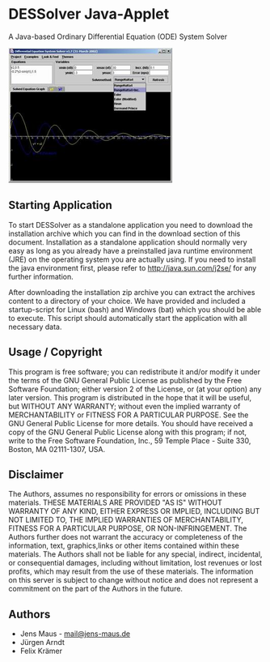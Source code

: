# DESSolver Java-Applet
A Java-based Ordinary Differential Equation (ODE) System Solver

![Screenshot](/dessolver_small.jpg?raw=true "DESSolver Application")

## Starting Application
To start DESSolver as a standalone application you need to download the installation archive which you can find in the
download section of this document. Installation as a standalone application should normally very easy as long as you already
have a preinstalled java runtime environment (JRE) on the operating system you are actually using. If you need to install
the java environment first, please refer to http://java.sun.com/j2se/ for any further information.

After downloading the installation zip archive you can extract the archives content to a directory of your choice. We have
provided and included a startup-script for Linux (bash) and Windows (bat) which you should be able to execute. This script
should automatically start the application with all necessary data.

## Usage / Copyright
This program is free software; you can redistribute it and/or modify it under the terms of the GNU General Public License
as published by the Free Software Foundation; either version 2 of the License, or (at your option) any later version.
This program is distributed in the hope that it will be useful, but WITHOUT ANY WARRANTY; without even the implied warranty of
MERCHANTABILITY or FITNESS FOR A PARTICULAR PURPOSE. See the GNU General Public License for more details.
You should have received a copy of the GNU General Public License along with this program; if not, write to the Free Software
Foundation, Inc., 59 Temple Place - Suite 330, Boston, MA 02111-1307, USA.

## Disclaimer
The Authors, assumes no responsibility for errors or omissions in these materials.
THESE MATERIALS ARE PROVIDED "AS IS" WITHOUT WARRANTY OF ANY KIND, EITHER EXPRESS OR IMPLIED, INCLUDING BUT NOT LIMITED TO,
THE IMPLIED WARRANTIES OF MERCHANTABILITY, FITNESS FOR A PARTICULAR PURPOSE, OR NON-INFRINGEMENT. The Authors further does
not warrant the accuracy or completeness of the information, text, graphics,links or other items contained within these
materials. The Authors shall not be liable for any special, indirect, incidental, or consequential damages, including without
limitation, lost revenues or lost profits, which may result from the use of these materials. The information on this server is
subject to change without notice and does not represent a commitment on the part of the Authors in the future.

## Authors
* Jens Maus - mail@jens-maus.de
* Jürgen Arndt
* Felix Krämer

